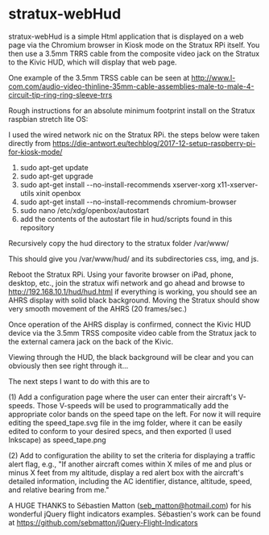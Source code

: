 # stratux-webHud

stratux-webHud is a simple Html application that is displayed on a web page via the Chromium browser in Kiosk mode on the Stratux RPi itself.  You then use a 3.5mm TRRS cable from the composite video jack on the Stratux to the Kivic HUD, which will display that web page.   

One example of the 3.5mm  TRSS cable can be seen at http://www.l-com.com/audio-video-thinline-35mm-cable-assemblies-male-to-male-4-circuit-tip-ring-ring-sleeve-trrs

Rough instructions for an absolute minimum footprint install on the Stratux raspbian stretch lite OS:

I used the wired network nic on the Stratux RPi. the steps below were taken directly from https://die-antwort.eu/techblog/2017-12-setup-raspberry-pi-for-kiosk-mode/

   1. sudo apt-get update
   2. sudo apt-get upgrade
   3. sudo apt-get install --no-install-recommends xserver-xorg x11-xserver-utils xinit openbox
   4. sudo apt-get install --no-install-recommends chromium-browser
   5. sudo nano /etc/xdg/openbox/autostart
   6. add the contents of the autostart file in hud/scripts found in this repository
 
Recursively copy the hud directory to the stratux folder /var/www/
 
This should give you /var/www/hud/ and its subdirectories css, img, and js.
 
Reboot the Stratux RPi.  Using your favorite browser on iPad, phone, desktop, etc., join the stratux wifi network and go ahead and browse to http://192.168.10.1/hud/hud.html if everything is working, you should see an AHRS display with solid black background. Moving the Stratux should show very smooth movement of the AHRS (20 frames/sec.)
 
Once operation of the AHRS display is confirmed, connect the Kivic HUD device via the 3.5mm TRSS composite video cable from the Stratux jack to the external camera jack on the back of the Kivic.

Viewing through the HUD, the black background will be clear and you can obviously then see right through it...

The next steps I want to do with this are to 

(1) Add a configuration page where the user can enter their aircraft's V-speeds. Those V-speeds will be used to programmatically add the appropriate color bands on the speed tape on the left.  For now it will require editing the speed_tape.svg file in the img folder, where it can be easily edited to conform to your desired specs, and then exported (I used Inkscape) as speed_tape.png 

(2) Add to configuration the ability to set the criteria for displaying a traffic alert flag, e.g., "If another aircraft comes within X miles of me and plus or minus X feet from my altitude, display a red alert box with the aircraft's detailed information, including the AC identifier, distance, altitude, speed, and relative bearing from me."  

A HUGE THANKS to Sébastien Matton (seb_matton@hotmail.com) for his wonderful jQuery flight indicators examples. Sébastien's work can be found at https://github.com/sebmatton/jQuery-Flight-Indicators
